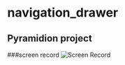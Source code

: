 # navigation_drawer
## Pyramidion project

###screen record
![Screen Record](screenshots/record.gif)
